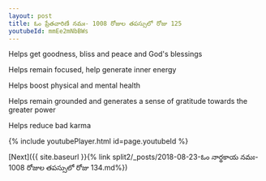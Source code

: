 ```yaml
---
layout: post
title: ఓం ప్రేతచారిణే నమః- 1008 రోజుల తపస్సులో రోజు 125
youtubeId: mmEe2mNbBWs
---
```

 
 
Helps get goodness, bliss and peace and God's blessings
 
Helps remain focused, help generate inner energy 
 
Helps boost physical and mental health 
 
Helps remain grounded and generates a sense of gratitude towards the greater power 
 
Helps reduce bad karma
 
 
 
 


{% include youtubePlayer.html id=page.youtubeId %}
 
[Next]({{ site.baseurl }}{% link  split2/_posts/2018-08-23-ఓం నార్థకాయ నమః- 1008 రోజుల తపస్సులో రోజు 134.md%})
 
